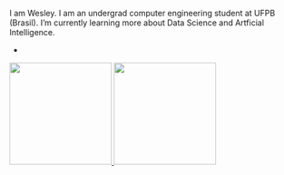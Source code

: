 I am Wesley. I am an undergrad computer engineering student at UFPB (Brasil).
I’m currently learning more about Data Science and Artficial Intelligence.

-
<div>
<a href="https://github.com/wesleyalvvs">
<img height="180em" src="https://github-readme-stats.vercel.app/api/top-langs/?username=wesleyalvvs&layout=compact&langs_count=7&theme=dracula"/>
<img height="180em" src="https://github-readme-stats.vercel.app/api?username=wesleyalvvs&show_icons=true&theme=dracula&include_all_commits=true&count_private=true"/>
</div>
